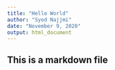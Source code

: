 ```yaml
---
title: "Hello World"
author: "Syed Najjmi"
date: "November 9, 2020"
output: html_document
---
```


## This is a markdown file